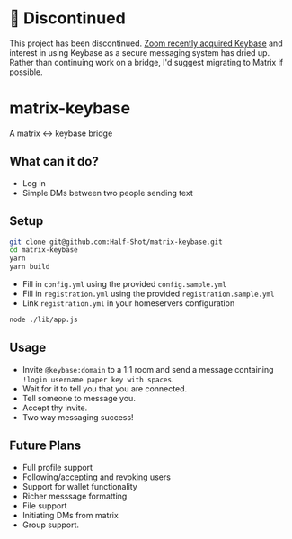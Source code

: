 # 🚨 Discontinued

This project has been discontinued. [Zoom recently acquired Keybase](https://news.ycombinator.com/item?id=23102430) and interest in using Keybase as a secure messaging system has dried up. Rather than continuing work on a bridge, I'd suggest migrating to Matrix if possible.

# matrix-keybase
A matrix <-> keybase bridge

## What can it do?

- Log in
- Simple DMs between two people sending text

## Setup


```bash
git clone git@github.com:Half-Shot/matrix-keybase.git
cd matrix-keybase
yarn
yarn build
```

- Fill in `config.yml` using the provided `config.sample.yml`  
- Fill in `registration.yml` using the provided `registration.sample.yml`  
- Link `registration.yml` in your homeservers configuration

```bash
node ./lib/app.js
```

## Usage

- Invite `@keybase:domain` to a 1:1 room and send a message containing `!login username paper key with spaces`.
- Wait for it to tell you that you are connected.
- Tell someone to message you.
- Accept thy invite.
- Two way messaging success!

## Future Plans

- Full profile support
- Following/accepting and revoking users
- Support for wallet functionality
- Richer messsage formatting
- File support
- Initiating DMs from matrix
- Group support.
